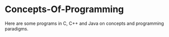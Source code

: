 # Concepts-Of-Programming
Here are some programs in C, C++ and Java on concepts and programming paradigms.
